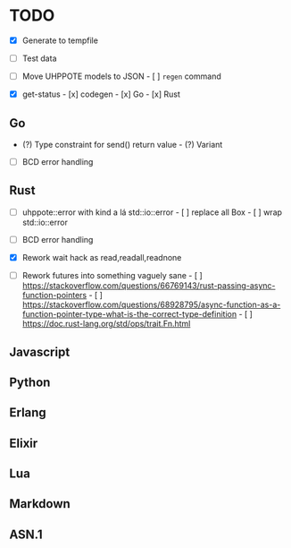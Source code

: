 # TODO

- [x] Generate to tempfile
- [ ] Test data
- [ ] Move UHPPOTE models to JSON
      - [ ] `regen` command

- [x] get-status
      - [x] codegen
      - [x] Go
      - [x] Rust

## Go
- (?) Type constraint for send() return value
      - (?) Variant
- [ ] BCD error handling

## Rust

- [ ] uhppote::error with kind a lá std::io::error
      - [ ] replace all Box<dyn Error>
      - [ ] wrap std::io::error
- [ ] BCD error handling
- [x] Rework wait hack as read,readall,readnone

- [ ] Rework futures into something vaguely sane
      - [ ] https://stackoverflow.com/questions/66769143/rust-passing-async-function-pointers
      - [ ] https://stackoverflow.com/questions/68928795/async-function-as-a-function-pointer-type-what-is-the-correct-type-definition
      - [ ] https://doc.rust-lang.org/std/ops/trait.Fn.html


## Javascript

## Python

## Erlang

## Elixir

## Lua

## Markdown

## ASN.1


